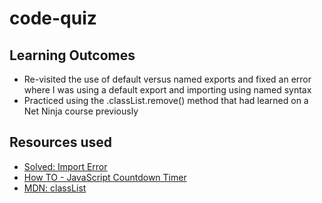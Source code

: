 # code-quiz

## Learning Outcomes

- Re-visited the use of default versus named exports and fixed an error where I was using a default export and importing using named syntax
- Practiced using the .classList.remove() method that had learned on a Net Ninja course previously

## Resources used

- [Solved: Import Error](https://www.sharooq.com/solved-attempted-import-error-something-is-not-imported-from-some-file)
- [How TO - JavaScript Countdown Timer](https://www.w3schools.com/howto/howto_js_countdown.asp)
- [MDN: classList](https://developer.mozilla.org/en-US/docs/Web/API/Element/classList)
